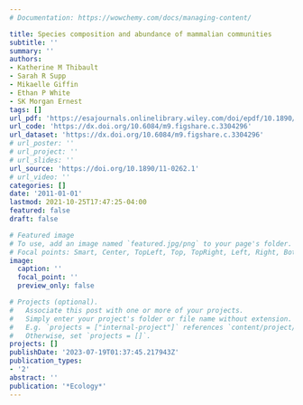 ```yaml
---
# Documentation: https://wowchemy.com/docs/managing-content/

title: Species composition and abundance of mammalian communities
subtitle: ''
summary: ''
authors:
- Katherine M Thibault
- Sarah R Supp
- Mikaelle Giffin
- Ethan P White
- SK Morgan Ernest
tags: []
url_pdf: 'https://esajournals.onlinelibrary.wiley.com/doi/epdf/10.1890/11-0262.1'
url_code: 'https://dx.doi.org/10.6084/m9.figshare.c.3304296'
url_dataset: 'https://dx.doi.org/10.6084/m9.figshare.c.3304296'
# url_poster: ''
# url_project: ''
# url_slides: ''
url_source: 'https://doi.org/10.1890/11-0262.1'
# url_video: ''
categories: []
date: '2011-01-01'
lastmod: 2021-10-25T17:47:25-04:00
featured: false
draft: false

# Featured image
# To use, add an image named `featured.jpg/png` to your page's folder.
# Focal points: Smart, Center, TopLeft, Top, TopRight, Left, Right, BottomLeft, Bottom, BottomRight.
image:
  caption: ''
  focal_point: ''
  preview_only: false

# Projects (optional).
#   Associate this post with one or more of your projects.
#   Simply enter your project's folder or file name without extension.
#   E.g. `projects = ["internal-project"]` references `content/project/deep-learning/index.md`.
#   Otherwise, set `projects = []`.
projects: []
publishDate: '2023-07-19T01:37:45.217943Z'
publication_types:
- '2'
abstract: ''
publication: '*Ecology*'
---
```

